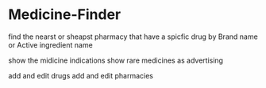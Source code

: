 # Medicine-Finder

find the nearst or sheapst pharmacy that have a spicfic drug by Brand name or Active ingredient name 

show the midicine indications 
show rare medicines as advertising

add and edit drugs 
add and edit pharmacies 
